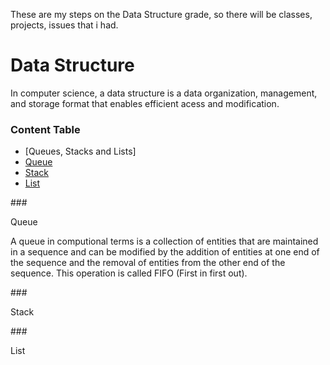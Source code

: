 These are my steps on the Data Structure grade, so there will be classes, projects, issues that i had.

# Data Structure

In computer science, a data structure is a data organization, management, and storage format that enables efficient acess and modification.


### Content Table

- [Queues, Stacks and Lists]
 - [Queue](#queue)
 - [Stack](#stack)
 - [List](#list)

###<div id="queue" />Queue

A queue in computional terms is a collection of entities that are maintained in a sequence and can be modified by the addition of entities at one end of the sequence and the removal of entities from the other end of the sequence. This operation is called FIFO (First in first out).

###<div id="stack" />Stack

###<div id="list" />List
